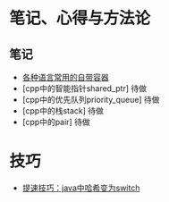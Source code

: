 # 笔记、心得与方法论
## 笔记
- [各种语言常用的自带容器](./lang_data.md)
- [cpp中的智能指针shared_ptr] 待做
- [cpp中的优先队列priority_queue] 待做
- [cpp中的栈stack] 待做
- [cpp中的pair] 待做

# 技巧
- [提速技巧：java中哈希变为switch](./switch_java_speed.md)